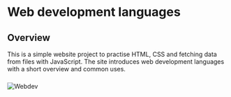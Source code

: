 # Web development languages

## Overview

This is a simple website project to practise HTML, CSS and fetching data from files with JavaScript. The site introduces web development languages with a short overview and common uses.

###

![Webdev](https://github.com/user-attachments/assets/342d41c6-a340-4bd4-b7c2-fc85dbe9f93e)
